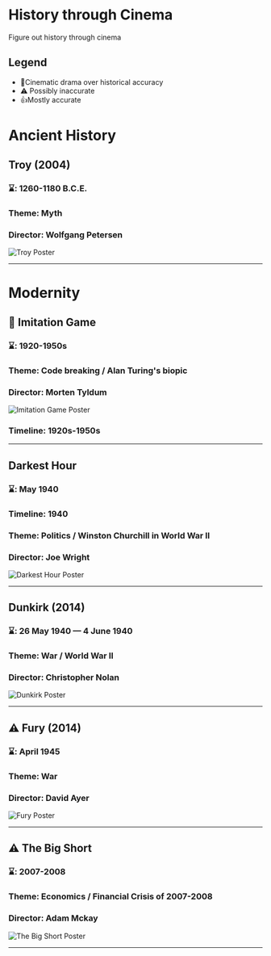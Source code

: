 # History through Cinema
Figure out history through cinema


## Legend

- 🍿Cinematic drama over historical accuracy
- ⚠️ Possibly inaccurate
- 👍Mostly accurate

# Ancient History

## Troy (2004)
### ⌛️: 1260-1180 B.C.E.
### Theme: Myth
### Director: Wolfgang Petersen

![Troy Poster](https://image.tmdb.org/t/p/w1280/edMlij7nw2NMla32xskDnzMCFBM.jpg)

---

# Modernity

## 🍿 Imitation Game 
### ⌛️: 1920-1950s
### Theme: Code breaking / Alan Turing's biopic
### Director: Morten Tyldum

![Imitation Game Poster](https://image.tmdb.org/t/p/w1280/noUp0XOqIcmgefRnRZa1nhtRvWO.jpg)
### Timeline: 1920s-1950s

---

## Darkest Hour
### ⌛️: May 1940
### Timeline: 1940
### Theme: Politics / Winston Churchill in World War II
### Director: Joe Wright

![Darkest Hour Poster](https://image.tmdb.org/t/p/original/xa6G3aKlysQeVg9wOb0dRcIGlWu.jpg)

---

## Dunkirk (2014)
### ⌛️: 26 May 1940 — 4 June 1940
### Theme: War / World War II
### Director: Christopher Nolan
![Dunkirk Poster](https://image.tmdb.org/t/p/w1280/bOXBV303Fgkzn2K4FeKDc0O31q4.jpg)

---

## ⚠️ Fury (2014)
### ⌛️: April 1945
### Theme: War
### Director: David Ayer
![Fury Poster](https://image.tmdb.org/t/p/w1280/fa4PxEPRKWRyjzYje1jM4m30qzd.jpg)

---

## ⚠️ The Big Short
### ⌛️: 2007-2008
### Theme: Economics / Financial Crisis of 2007-2008
### Director: Adam Mckay
![The Big Short Poster](https://image.tmdb.org/t/p/w1280/p11Ftd4VposrAzthkhF53ifYZRl.jpg)

---
